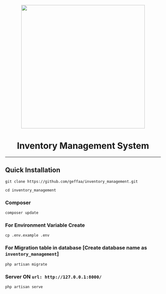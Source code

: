 <p align="center"><a href="https://laravel.com" target="_blank"><img src="https://raw.githubusercontent.com/laravel/art/master/logo-lockup/5%20SVG/2%20CMYK/1%20Full%20Color/laravel-logolockup-cmyk-red.svg" width="400"></a></p>
<h1 align="center">Inventory Management System</h1>
<hr>


## Quick Installation

    git clone https://github.com/geffaa/inventory_management.git

    cd inventory_management
    
### Composer

    composer update
    
    
### For Environment Variable Create
 
    cp .env.example .env
 
    
 ### For Migration table in database [Create database name as ```inventory_management```]
 
    php artisan migrate
    
### Server ON ```url: http://127.0.0.1:8000/```

    php artisan serve

